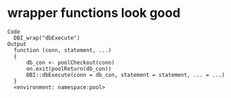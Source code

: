# wrapper functions look good

    Code
      DBI_wrap("dbExecute")
    Output
      function (conn, statement, ...) 
      {
          db_con <- poolCheckout(conn)
          on.exit(poolReturn(db_con))
          DBI::dbExecute(conn = db_con, statement = statement, ... = ...)
      }
      <environment: namespace:pool>

